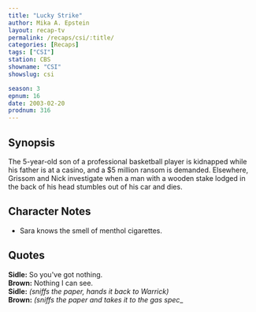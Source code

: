 ```yaml
---
title: "Lucky Strike"
author: Mika A. Epstein
layout: recap-tv
permalink: /recaps/csi/:title/
categories: [Recaps]
tags: ["CSI"]
station: CBS
showname: "CSI"
showslug: csi

season: 3
epnum: 16  
date: 2003-02-20
prodnum: 316  
---
```


## Synopsis

The 5-year-old son of a professional basketball player is kidnapped while his father is at a casino, and a $5 million ransom is demanded. Elsewhere, Grissom and Nick investigate when a man with a wooden stake lodged in the back of his head stumbles out of his car and dies.

## Character Notes

* Sara knows the smell of menthol cigarettes.

## Quotes

**Sidle:** So you've got nothing.  
**Brown:** Nothing I can see.  
**Sidle:** _(sniffs the paper, hands it back to Warrick)_  
**Brown:** _(sniffs the paper and takes it to the gas spec__

